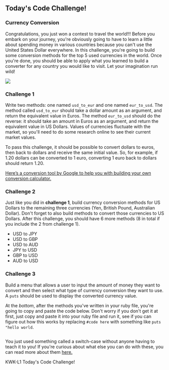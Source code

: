 ## Today's Code Challenge!

### Currency Conversion

Congratulations, you just won a contest to travel the world!!! Before you embark
on your journey, you're obviously going to have to learn a little about spending
money in various countries because you can't use the United States Dollar
everywhere. In this challenge, you're going to build some conversion methods for
the top 5 used currencies in the world. Once you're done, you should be able to
apply what you learned to build a converter for any country you would like to
visit. Let your imagination run wild!

![](https://s3.amazonaws.com/upperline/curriculum-assets/currency-top5.png)

### Challenge 1

Write two methods: one named `usd_to_eur` and one named `eur_to_usd`. The method
called `usd_to_eur` should take a dollar amount as an argument, and return the
equivalent value in Euros. The method `eur_to_usd` should do the reverse: it
should take an amount in Euros as an argument, and return the equivalent value
in US Dollars. Values of currencies fluctuate with the market, so you'll need to
do some research online to see their current market values.

To pass this challenge, it should be possible to convert dollars to euros, then
back to dollars and receive the same initial value. So, for example, if 1.20
dollars can be converted to 1 euro, converting 1 euro back to dollars should
return 1.20.

[Here’s a conversion tool by Google to help you with building your own conversion calculator.](https://www.google.com/search?q=USD+to+EUR)


### Challenge 2

Just like you did in **challenge 1**, build currency conversion methods for US
Dollars to the remaining three currencies (Yen, British Pound, Australian
Dollar). Don't forget to also build methods to convert those currencies to US
Dollars. After this challenge, you should have 6 more methods (8 in total if you
include the 2 from challenge 1).

* USD to JPY  
* USD to GBP  
* USD to AUD  
* JPY to USD
* GBP to USD
* AUD to USD

### Challenge 3

Build a menu that allows a user to input the amount of money they want to convert
and then select what type of currency conversion they want to use. A `puts`
should be used to display the converted currency value.

At the _bottom_, after the methods you've written in your ruby file, you're
going to copy and paste the code below. Don't worry if you don't get it at
first, just copy and paste it into your ruby file and run it, see if you can
figure out how this works by replacing `#code here` with something like `puts
"hello world`.   

```ruby

```

You just used something called a switch-case without anyone having to teach it
to you! If you're curious about what else you can do with these, you can read
more about them [here.](http://ruby-doc.org/docs/keywords/1.9/Object.html#method-i-case)
<p data-visibility='hidden'>KWK-L1 Today's Code Challenge!</p>
